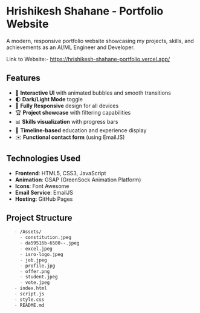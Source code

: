 # Hrishikesh Shahane - Portfolio Website

A modern, responsive portfolio website showcasing my projects, skills, and achievements as an AI/ML Engineer and Developer.

Link to Website:- https://hrishikesh-shahane-portfolio.vercel.app/

## Features

- 🎨 **Interactive UI** with animated bubbles and smooth transitions
- 🌓 **Dark/Light Mode** toggle
- 📱 **Fully Responsive** design for all devices
- 🏆 **Project showcase** with filtering capabilities
- 📊 **Skills visualization** with progress bars
- 📅 **Timeline-based** education and experience display
- ✉️ **Functional contact form** (using EmailJS)

## Technologies Used

- **Frontend**: HTML5, CSS3, JavaScript
- **Animation**: GSAP (GreenSock Animation Platform)
- **Icons**: Font Awesome
- **Email Service**: EmailJS
- **Hosting**: GitHub Pages

## Project Structure
```markdown 
   - /Assets/
     - constitution.jpeg
     - da59516b-6580--.jpeg
     - excel.jpeg
     - isro-logo.jpeg
     - job.jpeg
     - profile.jpg
     - offer.png
     - student.jpeg
     - vote.jpeg
   - index.html
   - script.js
   - style.css
   - README.md
